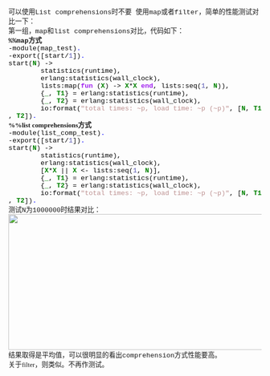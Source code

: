 <!--
author: admin
date: 2010-02-26
title: list comprehensions与list map性能对比
tags: Erlang
category: Erlang
status: publish
summary: 可以使用List&nbsp;comprehensions时不要&nbsp;使用map或者filter，简单的性能测试对比一下：第一组，map和list&nbsp;comprehensions对比，代码如下：%%map方式-module(map_test).-export([sta
-->

<p class="p15" style="margin-top: 0pt; margin-bottom: 0pt"><span style="font-family: 'courier new'; font-size: 10pt; mso-spacerun: 'yes'">可以使用</span><span style="font-family: 'courier new'; font-size: 10pt; mso-spacerun: 'yes'">List&nbsp;comprehensions</span><span style="font-family: '新宋体'; font-size: 10pt; mso-spacerun: 'yes'">时不要</span><span style="font-family: 'courier new'; font-size: 10pt; mso-spacerun: 'yes'">&nbsp;</span><span style="font-family: 'courier new'; font-size: 10pt; mso-spacerun: 'yes'">使用<font face="Courier New">map</font><font face="新宋体">或者</font><font face="Courier New">filter</font><font face="新宋体">，简单的性能测试对比一下：</font></span><span style="font-family: 'courier new'; font-size: 10pt; mso-spacerun: 'yes'"><o:p></o:p></span></p>
<p class="p15" style="margin-top: 0pt; margin-bottom: 0pt"><span style="font-family: 'courier new'; font-size: 10pt; mso-spacerun: 'yes'"><o:p></o:p></span></p>
<p class="p15" style="margin-top: 0pt; margin-bottom: 0pt"><span style="font-family: 'courier new'; font-size: 10pt; mso-spacerun: 'yes'">第一组，<font face="Courier New">map</font><font face="新宋体">和</font><font face="Courier New">list&nbsp;comprehensions</font><font face="新宋体">对比，代码如下：</font></span><span style="font-family: 'courier new'; font-size: 10pt; mso-spacerun: 'yes'"><o:p></o:p></span></p>
<p class="p15" style="margin-top: 0pt; margin-bottom: 0pt"><span style="font-family: 'courier new'; font-size: 10pt; mso-spacerun: 'yes'"><o:p></o:p></span></p>
<p class="p15" style="margin-top: 0pt; margin-bottom: 0pt"><span style="font-family: 'courier new'; font-size: 10pt; font-weight: bold; mso-spacerun: 'yes'">%%map<font face="新宋体">方式</font></span><span style="font-family: 'courier new'; font-size: 10pt; mso-spacerun: 'yes'"><o:p></o:p></span></p>
<p class="p0" style="margin-top: 0pt; margin-bottom: 0pt"><span style="font-family: 'courier new'; color: rgb(0,0,0); font-size: 10pt; mso-spacerun: 'yes'">-module(map_test)</span><span style="font-family: 'courier new'; color: rgb(0,0,255); font-size: 10pt; mso-spacerun: 'yes'">.</span><span style="font-family: 'courier new'; font-size: 10pt; mso-spacerun: 'yes'"><o:p></o:p></span></p>
<p class="p0" style="margin-top: 0pt; margin-bottom: 0pt"><span style="font-family: 'courier new'; font-size: 10pt; mso-spacerun: 'yes'"><o:p></o:p></span></p>
<p class="p0" style="margin-top: 0pt; margin-bottom: 0pt"><span style="font-family: 'courier new'; color: rgb(0,0,0); font-size: 10pt; mso-spacerun: 'yes'">-export([start/</span><span style="font-family: 'courier new'; color: rgb(90,90,180); font-size: 10pt; mso-spacerun: 'yes'">1</span><span style="font-family: 'courier new'; color: rgb(0,0,0); font-size: 10pt; mso-spacerun: 'yes'">])</span><span style="font-family: 'courier new'; color: rgb(0,0,255); font-size: 10pt; mso-spacerun: 'yes'">.</span><span style="font-family: 'courier new'; font-size: 10pt; mso-spacerun: 'yes'"><o:p></o:p></span></p>
<p class="p0" style="margin-top: 0pt; margin-bottom: 0pt"><span style="font-family: 'courier new'; font-size: 10pt; mso-spacerun: 'yes'"><o:p></o:p></span></p>
<p class="p0" style="margin-top: 0pt; margin-bottom: 0pt"><span style="font-family: 'courier new'; color: rgb(0,0,0); font-size: 10pt; mso-spacerun: 'yes'">start(</span><span style="font-family: 'courier new'; color: rgb(0,128,0); font-size: 10pt; font-weight: bold; mso-spacerun: 'yes'">N</span><span style="font-family: 'courier new'; color: rgb(0,0,0); font-size: 10pt; mso-spacerun: 'yes'">)&nbsp;-&gt;</span><span style="font-family: 'courier new'; font-size: 10pt; mso-spacerun: 'yes'"><o:p></o:p></span></p>
<p class="p0" style="margin-top: 0pt; margin-bottom: 0pt"><span style="font-family: 'courier new'; color: rgb(0,0,0); font-size: 10pt; mso-spacerun: 'yes'">&nbsp;&nbsp;&nbsp;&nbsp;&nbsp;&nbsp;&nbsp;&nbsp;statistics(runtime),</span><span style="font-family: 'courier new'; font-size: 10pt; mso-spacerun: 'yes'"><o:p></o:p></span></p>
<p class="p0" style="margin-top: 0pt; margin-bottom: 0pt"><span style="font-family: 'courier new'; color: rgb(0,0,0); font-size: 10pt; mso-spacerun: 'yes'">&nbsp;&nbsp;&nbsp;&nbsp;&nbsp;&nbsp;&nbsp;&nbsp;erlang:statistics(wall_clock),</span><span style="font-family: 'courier new'; font-size: 10pt; mso-spacerun: 'yes'"><o:p></o:p></span></p>
<p class="p0" style="margin-top: 0pt; margin-bottom: 0pt"><span style="font-family: 'courier new'; color: rgb(0,0,0); font-size: 10pt; mso-spacerun: 'yes'">&nbsp;&nbsp;&nbsp;&nbsp;&nbsp;&nbsp;&nbsp;&nbsp;lists:map(</span><span style="font-family: 'courier new'; color: rgb(160,32,240); font-size: 10pt; font-weight: bold; mso-spacerun: 'yes'">fun</span><span style="font-family: 'courier new'; color: rgb(0,0,0); font-size: 10pt; mso-spacerun: 'yes'">&nbsp;(</span><span style="font-family: 'courier new'; color: rgb(0,128,0); font-size: 10pt; font-weight: bold; mso-spacerun: 'yes'">X</span><span style="font-family: 'courier new'; color: rgb(0,0,0); font-size: 10pt; mso-spacerun: 'yes'">)&nbsp;-&gt;&nbsp;</span><span style="font-family: 'courier new'; color: rgb(0,128,0); font-size: 10pt; font-weight: bold; mso-spacerun: 'yes'">X</span><span style="font-family: 'courier new'; color: rgb(0,0,0); font-size: 10pt; mso-spacerun: 'yes'">*</span><span style="font-family: 'courier new'; color: rgb(0,128,0); font-size: 10pt; font-weight: bold; mso-spacerun: 'yes'">X</span><span style="font-family: 'courier new'; color: rgb(0,0,0); font-size: 10pt; mso-spacerun: 'yes'">&nbsp;</span><span style="font-family: 'courier new'; color: rgb(160,32,240); font-size: 10pt; font-weight: bold; mso-spacerun: 'yes'">end</span><span style="font-family: 'courier new'; color: rgb(0,0,0); font-size: 10pt; mso-spacerun: 'yes'">,&nbsp;lists:seq(</span><span style="font-family: 'courier new'; color: rgb(90,90,180); font-size: 10pt; mso-spacerun: 'yes'">1</span><span style="font-family: 'courier new'; color: rgb(0,0,0); font-size: 10pt; mso-spacerun: 'yes'">,&nbsp;</span><span style="font-family: 'courier new'; color: rgb(0,128,0); font-size: 10pt; font-weight: bold; mso-spacerun: 'yes'">N</span><span style="font-family: 'courier new'; color: rgb(0,0,0); font-size: 10pt; mso-spacerun: 'yes'">)),</span><span style="font-family: 'courier new'; font-size: 10pt; mso-spacerun: 'yes'"><o:p></o:p></span></p>
<p class="p0" style="margin-top: 0pt; margin-bottom: 0pt"><span style="font-family: 'courier new'; color: rgb(0,0,0); font-size: 10pt; mso-spacerun: 'yes'">&nbsp;&nbsp;&nbsp;&nbsp;&nbsp;&nbsp;&nbsp;&nbsp;{</span><span style="font-family: 'courier new'; color: rgb(0,128,0); font-size: 10pt; font-weight: bold; mso-spacerun: 'yes'">_</span><span style="font-family: 'courier new'; color: rgb(0,0,0); font-size: 10pt; mso-spacerun: 'yes'">,&nbsp;</span><span style="font-family: 'courier new'; color: rgb(0,128,0); font-size: 10pt; font-weight: bold; mso-spacerun: 'yes'">T1</span><span style="font-family: 'courier new'; color: rgb(0,0,0); font-size: 10pt; mso-spacerun: 'yes'">}&nbsp;=&nbsp;erlang:statistics(runtime),</span><span style="font-family: 'courier new'; font-size: 10pt; mso-spacerun: 'yes'"><o:p></o:p></span></p>
<p class="p0" style="margin-top: 0pt; margin-bottom: 0pt"><span style="font-family: 'courier new'; color: rgb(0,0,0); font-size: 10pt; mso-spacerun: 'yes'">&nbsp;&nbsp;&nbsp;&nbsp;&nbsp;&nbsp;&nbsp;&nbsp;{</span><span style="font-family: 'courier new'; color: rgb(0,128,0); font-size: 10pt; font-weight: bold; mso-spacerun: 'yes'">_</span><span style="font-family: 'courier new'; color: rgb(0,0,0); font-size: 10pt; mso-spacerun: 'yes'">,&nbsp;</span><span style="font-family: 'courier new'; color: rgb(0,128,0); font-size: 10pt; font-weight: bold; mso-spacerun: 'yes'">T2</span><span style="font-family: 'courier new'; color: rgb(0,0,0); font-size: 10pt; mso-spacerun: 'yes'">}&nbsp;=&nbsp;erlang:statistics(wall_clock),</span><span style="font-family: 'courier new'; font-size: 10pt; mso-spacerun: 'yes'"><o:p></o:p></span></p>
<p class="p15" style="margin-top: 0pt; margin-bottom: 0pt"><span style="font-family: 'courier new'; color: rgb(0,0,0); font-size: 10pt; mso-spacerun: 'yes'">&nbsp;&nbsp;&nbsp;&nbsp;&nbsp;&nbsp;&nbsp;&nbsp;io:format(</span><span style="font-family: 'courier new'; color: rgb(188,143,143); font-size: 10pt; mso-spacerun: 'yes'">&quot;total&nbsp;times:&nbsp;~p,&nbsp;load&nbsp;time:&nbsp;~p&nbsp;(~p)&quot;</span><span style="font-family: 'courier new'; color: rgb(0,0,0); font-size: 10pt; mso-spacerun: 'yes'">,&nbsp;[</span><span style="font-family: 'courier new'; color: rgb(0,128,0); font-size: 10pt; font-weight: bold; mso-spacerun: 'yes'">N</span><span style="font-family: 'courier new'; color: rgb(0,0,0); font-size: 10pt; mso-spacerun: 'yes'">,&nbsp;</span><span style="font-family: 'courier new'; color: rgb(0,128,0); font-size: 10pt; font-weight: bold; mso-spacerun: 'yes'">T1</span><span style="font-family: 'courier new'; color: rgb(0,0,0); font-size: 10pt; mso-spacerun: 'yes'">,&nbsp;</span><span style="font-family: 'courier new'; color: rgb(0,128,0); font-size: 10pt; font-weight: bold; mso-spacerun: 'yes'">T2</span><span style="font-family: 'courier new'; color: rgb(0,0,0); font-size: 10pt; mso-spacerun: 'yes'">])</span><span style="font-family: 'courier new'; color: rgb(0,0,255); font-size: 10pt; mso-spacerun: 'yes'">.</span><span style="font-family: 'courier new'; color: rgb(0,0,255); font-size: 10pt; mso-spacerun: 'yes'"><o:p></o:p></span></p>
<p class="p15" style="margin-top: 0pt; margin-bottom: 0pt"><span style="font-family: 'courier new'; color: rgb(0,0,255); font-size: 10pt; mso-spacerun: 'yes'"><o:p></o:p></span></p>
<p class="p15" style="margin-top: 0pt; margin-bottom: 0pt"><span style="font-family: 'courier new'; color: rgb(0,0,255); font-size: 10pt; mso-spacerun: 'yes'"><o:p></o:p></span></p>
<p class="p15" style="margin-top: 0pt; margin-bottom: 0pt"><span style="font-family: 'courier new'; color: rgb(0,0,255); font-size: 10pt; mso-spacerun: 'yes'"><o:p></o:p></span></p>
<p class="p15" style="margin-top: 0pt; margin-bottom: 0pt"><span style="font-family: '宋体'; font-size: 10pt; font-weight: bold; mso-spacerun: 'yes'">%%list&nbsp;comprehensions<font face="宋体">方式</font></span><span style="font-family: '宋体'; color: rgb(0,0,255); font-size: 10pt; mso-spacerun: 'yes'"><o:p></o:p></span></p>
<p class="p15" style="margin-top: 0pt; margin-bottom: 0pt"><span style="font-family: '宋体'; color: rgb(0,0,255); font-size: 10pt; mso-spacerun: 'yes'"><o:p></o:p></span></p>
<p class="p0" style="margin-top: 0pt; margin-bottom: 0pt"><span style="font-family: 'courier new'; color: rgb(0,0,0); font-size: 10pt; mso-spacerun: 'yes'">-module(list_comp_test)</span><span style="font-family: 'courier new'; color: rgb(0,0,255); font-size: 10pt; mso-spacerun: 'yes'">.</span><span style="font-family: 'courier new'; font-size: 10pt; mso-spacerun: 'yes'"><o:p></o:p></span></p>
<p class="p0" style="margin-top: 0pt; margin-bottom: 0pt"><span style="font-family: 'courier new'; font-size: 10pt; mso-spacerun: 'yes'"><o:p></o:p></span></p>
<p class="p0" style="margin-top: 0pt; margin-bottom: 0pt"><span style="font-family: 'courier new'; color: rgb(0,0,0); font-size: 10pt; mso-spacerun: 'yes'">-export([start/</span><span style="font-family: 'courier new'; color: rgb(90,90,180); font-size: 10pt; mso-spacerun: 'yes'">1</span><span style="font-family: 'courier new'; color: rgb(0,0,0); font-size: 10pt; mso-spacerun: 'yes'">])</span><span style="font-family: 'courier new'; color: rgb(0,0,255); font-size: 10pt; mso-spacerun: 'yes'">.</span><span style="font-family: 'courier new'; font-size: 10pt; mso-spacerun: 'yes'"><o:p></o:p></span></p>
<p class="p0" style="margin-top: 0pt; margin-bottom: 0pt"><span style="font-family: 'courier new'; font-size: 10pt; mso-spacerun: 'yes'"><o:p></o:p></span></p>
<p class="p0" style="margin-top: 0pt; margin-bottom: 0pt"><span style="font-family: 'courier new'; color: rgb(0,0,0); font-size: 10pt; mso-spacerun: 'yes'">start(</span><span style="font-family: 'courier new'; color: rgb(0,128,0); font-size: 10pt; font-weight: bold; mso-spacerun: 'yes'">N</span><span style="font-family: 'courier new'; color: rgb(0,0,0); font-size: 10pt; mso-spacerun: 'yes'">)&nbsp;-&gt;</span><span style="font-family: 'courier new'; font-size: 10pt; mso-spacerun: 'yes'"><o:p></o:p></span></p>
<p class="p0" style="margin-top: 0pt; margin-bottom: 0pt"><span style="font-family: 'courier new'; color: rgb(0,0,0); font-size: 10pt; mso-spacerun: 'yes'">&nbsp;&nbsp;&nbsp;&nbsp;&nbsp;&nbsp;&nbsp;&nbsp;statistics(runtime),</span><span style="font-family: 'courier new'; font-size: 10pt; mso-spacerun: 'yes'"><o:p></o:p></span></p>
<p class="p0" style="margin-top: 0pt; margin-bottom: 0pt"><span style="font-family: 'courier new'; color: rgb(0,0,0); font-size: 10pt; mso-spacerun: 'yes'">&nbsp;&nbsp;&nbsp;&nbsp;&nbsp;&nbsp;&nbsp;&nbsp;erlang:statistics(wall_clock),</span><span style="font-family: 'courier new'; font-size: 10pt; mso-spacerun: 'yes'"><o:p></o:p></span></p>
<p class="p0" style="margin-top: 0pt; margin-bottom: 0pt"><span style="font-family: 'courier new'; color: rgb(0,0,0); font-size: 10pt; mso-spacerun: 'yes'">&nbsp;&nbsp;&nbsp;&nbsp;&nbsp;&nbsp;&nbsp;&nbsp;[</span><span style="font-family: 'courier new'; color: rgb(0,128,0); font-size: 10pt; font-weight: bold; mso-spacerun: 'yes'">X</span><span style="font-family: 'courier new'; color: rgb(0,0,0); font-size: 10pt; mso-spacerun: 'yes'">*</span><span style="font-family: 'courier new'; color: rgb(0,128,0); font-size: 10pt; font-weight: bold; mso-spacerun: 'yes'">X</span><span style="font-family: 'courier new'; color: rgb(0,0,0); font-size: 10pt; mso-spacerun: 'yes'">&nbsp;||&nbsp;</span><span style="font-family: 'courier new'; color: rgb(0,128,0); font-size: 10pt; font-weight: bold; mso-spacerun: 'yes'">X</span><span style="font-family: 'courier new'; color: rgb(0,0,0); font-size: 10pt; mso-spacerun: 'yes'">&nbsp;&lt;-&nbsp;lists:seq(</span><span style="font-family: 'courier new'; color: rgb(90,90,180); font-size: 10pt; mso-spacerun: 'yes'">1</span><span style="font-family: 'courier new'; color: rgb(0,0,0); font-size: 10pt; mso-spacerun: 'yes'">,&nbsp;</span><span style="font-family: 'courier new'; color: rgb(0,128,0); font-size: 10pt; font-weight: bold; mso-spacerun: 'yes'">N</span><span style="font-family: 'courier new'; color: rgb(0,0,0); font-size: 10pt; mso-spacerun: 'yes'">)],</span><span style="font-family: 'courier new'; font-size: 10pt; mso-spacerun: 'yes'"><o:p></o:p></span></p>
<p class="p0" style="margin-top: 0pt; margin-bottom: 0pt"><span style="font-family: 'courier new'; color: rgb(0,0,0); font-size: 10pt; mso-spacerun: 'yes'">&nbsp;&nbsp;&nbsp;&nbsp;&nbsp;&nbsp;&nbsp;&nbsp;{</span><span style="font-family: 'courier new'; color: rgb(0,128,0); font-size: 10pt; font-weight: bold; mso-spacerun: 'yes'">_</span><span style="font-family: 'courier new'; color: rgb(0,0,0); font-size: 10pt; mso-spacerun: 'yes'">,&nbsp;</span><span style="font-family: 'courier new'; color: rgb(0,128,0); font-size: 10pt; font-weight: bold; mso-spacerun: 'yes'">T1</span><span style="font-family: 'courier new'; color: rgb(0,0,0); font-size: 10pt; mso-spacerun: 'yes'">}&nbsp;=&nbsp;erlang:statistics(runtime),</span><span style="font-family: 'courier new'; font-size: 10pt; mso-spacerun: 'yes'"><o:p></o:p></span></p>
<p class="p0" style="margin-top: 0pt; margin-bottom: 0pt"><span style="font-family: 'courier new'; color: rgb(0,0,0); font-size: 10pt; mso-spacerun: 'yes'">&nbsp;&nbsp;&nbsp;&nbsp;&nbsp;&nbsp;&nbsp;&nbsp;{</span><span style="font-family: 'courier new'; color: rgb(0,128,0); font-size: 10pt; font-weight: bold; mso-spacerun: 'yes'">_</span><span style="font-family: 'courier new'; color: rgb(0,0,0); font-size: 10pt; mso-spacerun: 'yes'">,&nbsp;</span><span style="font-family: 'courier new'; color: rgb(0,128,0); font-size: 10pt; font-weight: bold; mso-spacerun: 'yes'">T2</span><span style="font-family: 'courier new'; color: rgb(0,0,0); font-size: 10pt; mso-spacerun: 'yes'">}&nbsp;=&nbsp;erlang:statistics(wall_clock),</span><span style="font-family: 'courier new'; font-size: 10pt; mso-spacerun: 'yes'"><o:p></o:p></span></p>
<p class="p15" style="margin-top: 0pt; margin-bottom: 0pt"><span style="font-family: 'courier new'; color: rgb(0,0,0); font-size: 10pt; mso-spacerun: 'yes'">&nbsp;&nbsp;&nbsp;&nbsp;&nbsp;&nbsp;&nbsp;&nbsp;io:format(</span><span style="font-family: 'courier new'; color: rgb(188,143,143); font-size: 10pt; mso-spacerun: 'yes'">&quot;total&nbsp;times:&nbsp;~p,&nbsp;load&nbsp;time:&nbsp;~p&nbsp;(~p)&quot;</span><span style="font-family: 'courier new'; color: rgb(0,0,0); font-size: 10pt; mso-spacerun: 'yes'">,&nbsp;[</span><span style="font-family: 'courier new'; color: rgb(0,128,0); font-size: 10pt; font-weight: bold; mso-spacerun: 'yes'">N</span><span style="font-family: 'courier new'; color: rgb(0,0,0); font-size: 10pt; mso-spacerun: 'yes'">,&nbsp;</span><span style="font-family: 'courier new'; color: rgb(0,128,0); font-size: 10pt; font-weight: bold; mso-spacerun: 'yes'">T1</span><span style="font-family: 'courier new'; color: rgb(0,0,0); font-size: 10pt; mso-spacerun: 'yes'">,&nbsp;</span><span style="font-family: 'courier new'; color: rgb(0,128,0); font-size: 10pt; font-weight: bold; mso-spacerun: 'yes'">T2</span><span style="font-family: 'courier new'; color: rgb(0,0,0); font-size: 10pt; mso-spacerun: 'yes'">])</span><span style="font-family: 'courier new'; color: rgb(0,0,255); font-size: 10pt; mso-spacerun: 'yes'">.</span><span style="font-family: 'courier new'; color: rgb(0,0,255); font-size: 10pt; mso-spacerun: 'yes'"><o:p></o:p></span></p>
<p class="p15" style="margin-top: 0pt; margin-bottom: 0pt"><span style="font-family: 'courier new'; color: rgb(0,0,255); font-size: 10pt; mso-spacerun: 'yes'"><o:p></o:p></span></p>
<p class="p15" style="margin-top: 0pt; margin-bottom: 0pt"><span style="font-family: '宋体'; font-size: 10pt; mso-spacerun: 'yes'">测试<font face="Courier New">N</font><font face="宋体">为</font><font face="Courier New">1000000</font><font face="宋体">时结果对比：</font></span><span style="font-family: '宋体'; font-size: 10pt; mso-spacerun: 'yes'"><o:p></o:p></span></p>
<p class="p15" style="margin-top: 0pt; margin-bottom: 0pt"><span style="font-family: '宋体'; font-size: 10pt; mso-spacerun: 'yes'"><o:p></o:p></span></p>
<p class="p15" style="margin-top: 0pt; margin-bottom: 0pt"><span style="font-family: '宋体'; font-size: 10pt; mso-spacerun: 'yes'"><o:p></o:p></span></p>
<p class="p15" style="margin-top: 0pt; margin-bottom: 0pt"><img height="271" src="http://www.qingliangcn.com/blog/wp-content/uploads/wps_clip_image-824.png" width="543" /><span style="font-family: 'courier new'; font-size: 10pt; mso-spacerun: 'yes'"><o:p></o:p></span></p>
<p class="p15" style="margin-top: 0pt; margin-bottom: 0pt"><span style="font-family: '新宋体'; font-size: 10pt; mso-spacerun: 'yes'">结果取得是平均值，可以很明显的看出<font face="Courier New">comprehension</font><font face="新宋体">方式性能要高。</font></span><span style="font-family: '新宋体'; font-size: 10pt; mso-spacerun: 'yes'"><o:p></o:p></span></p>
<p class="p15" style="margin-top: 0pt; margin-bottom: 0pt"><span style="font-family: '新宋体'; font-size: 10pt; mso-spacerun: 'yes'"><o:p></o:p></span></p>
<p class="p0" style="margin-top: 0pt; margin-bottom: 0pt"><span style="font-family: 'times new roman'; font-size: 10pt; mso-spacerun: 'yes'">关于filter，则类似。不再作测试。</span></p>
<!--EndFragment-->